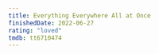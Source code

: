 ```yaml
---
title: Everything Everywhere All at Once
finishedDate: 2022-06-27
rating: "loved"
tmdb: tt6710474
---
```

